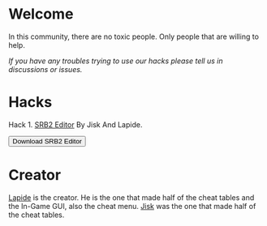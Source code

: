 # Welcome
In this community, there are no toxic people. Only people that are willing to help.

_If you have any troubles trying to use our hacks please tell us in discussions or issues._



# Hacks
Hack 1. [SRB2 Editor](https://github.com/Great-Hacking/SRB2-Editor-V1) By Jisk And Lapide.

<button onclick="document.location.href = 'https://github.com/Great-Hacking/SRB2-Editor-V1/releases/'">Download SRB2 Editor</button>




# Creator
[Lapide](https://github.com/nonumbershere) is the creator. He is the one that made half of the cheat tables and the In-Game GUI, also the cheat menu. [Jisk](https://github.com/JiskTH) was the one that made half of the cheat tables.
